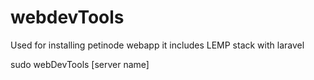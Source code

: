 # webdevTools
Used for installing petinode webapp it includes LEMP stack with laravel

sudo webDevTools [server name]
